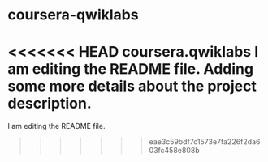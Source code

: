 # coursera-qwiklabs
<<<<<<< HEAD
coursera.qwiklabs
I am editing the README file. Adding some more details about the project description.
=======
I am editing the README file.
>>>>>>> eae3c59bdf7c1573e7fa226f2da603fc458e808b

